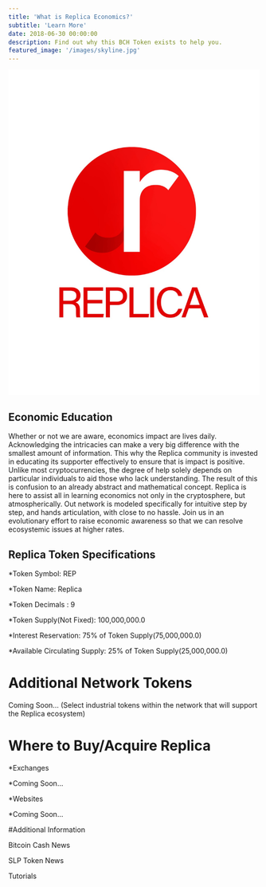 ```yaml
---
title: 'What is Replica Economics?'
subtitle: 'Learn More'
date: 2018-06-30 00:00:00
description: Find out why this BCH Token exists to help you.
featured_image: '/images/skyline.jpg'
---
```


![](/images/replica_logo_2.jpeg)

## Economic Education

Whether or not we are aware, economics impact are lives daily. Acknowledging the intricacies can make a very big 		difference with the smallest amount of information. This why the Replica community is invested in educating its supporter effectively to ensure that is impact is positive. Unlike most cryptocurrencies, the degree of help solely depends on particular individuals to aid those who lack understanding. The result of this is confusion to an already abstract and mathematical concept. Replica is here to assist all in learning economics not only in the cryptosphere, but atmospherically. Out network is modeled specifically for intuitive step by step, and hands articulation, with close to no hassle. Join us in an evolutionary effort to raise economic awareness so that we can resolve ecosystemic issues at higher rates.


## Replica Token Specifications

*Token Symbol: REP

*Token Name: Replica

*Token Decimals : 9

*Token Supply(Not Fixed): 100,000,000.0

*Interest Reservation: 75% of Token Supply(75,000,000.0)

*Available Circulating Supply: 25% of Token Supply(25,000,000.0)

# Additional Network Tokens

Coming Soon...
(Select industrial tokens within the network that will support the Replica ecosystem)

# Where to Buy/Acquire Replica

*Exchanges

  *Coming Soon...

*Websites

  *Coming Soon...
  
#Additional Information

Bitcoin Cash News

SLP Token News

Tutorials
